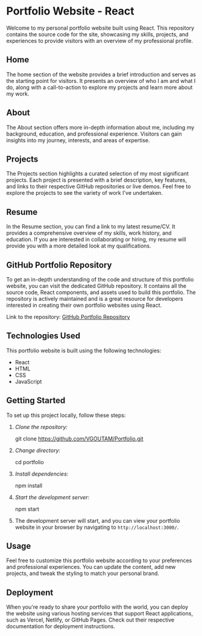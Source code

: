 # Portfolio Website - React

Welcome to my personal portfolio website built using React. This repository contains the source code for the site, showcasing my skills, projects, and experiences to provide visitors with an overview of my professional profile.

## Home

The home section of the website provides a brief introduction and serves as the starting point for visitors. It presents an overview of who I am and what I do, along with a call-to-action to explore my projects and learn more about my work.

## About

The About section offers more in-depth information about me, including my background, education, and professional experience. Visitors can gain insights into my journey, interests, and areas of expertise.

## Projects

The Projects section highlights a curated selection of my most significant projects. Each project is presented with a brief description, key features, and links to their respective GitHub repositories or live demos. Feel free to explore the projects to see the variety of work I've undertaken.

## Resume

In the Resume section, you can find a link to my latest resume/CV. It provides a comprehensive overview of my skills, work history, and education. If you are interested in collaborating or hiring, my resume will provide you with a more detailed look at my qualifications.

## GitHub Portfolio Repository

To get an in-depth understanding of the code and structure of this portfolio website, you can visit the dedicated GitHub repository. It contains all the source code, React components, and assets used to build this portfolio. The repository is actively maintained and is a great resource for developers interested in creating their own portfolio websites using React.

Link to the repository: [GitHub Portfolio Repository](https://github.com/VGOUTAM/Portfolio)

## Technologies Used

This portfolio website is built using the following technologies:

- React
- HTML
- CSS
- JavaScript

## Getting Started

To set up this project locally, follow these steps:

1. *Clone the repository:*
   
   git clone https://github.com/VGOUTAM/Portfolio.git
   

2. *Change directory:*
   
   cd portfolio
   

3. *Install dependencies:*
   
   npm install
   

4. *Start the development server:*
   
   npm start
   

5. The development server will start, and you can view your portfolio website in your browser by navigating to `http://localhost:3000/`.

## Usage

Feel free to customize this portfolio website according to your preferences and professional experiences. You can update the content, add new projects, and tweak the styling to match your personal brand.

## Deployment

When you're ready to share your portfolio with the world, you can deploy the website using various hosting services that support React applications, such as Vercel, Netlify, or GitHub Pages. Check out their respective documentation for deployment instructions.
